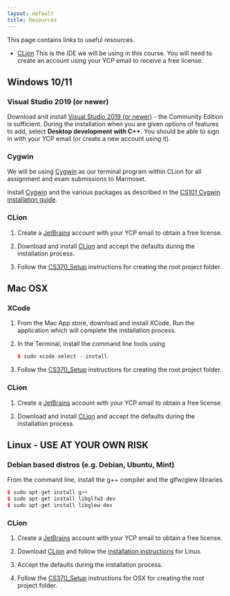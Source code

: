 ```yaml
---
layout: default
title: Resources
---
```


This page contains links to useful resources.

-   [CLion](https://www.jetbrains.com/clion/) This is the IDE we will be using in this course. You will need to create an account using your YCP email to receive a free license.


## Windows 10/11

### Visual Studio 2019 (or newer)

Download and install [Visual Studio 2019 (or newer)](https://visualstudio.microsoft.com) - the Community Edition is sufficient. During the installation when you are given options of features to add, select **Desktop development with C++**. You should be able to sign in with your YCP email (or create a new account using it).

### Cygwin

We will be using [Cygwin](http://cygwin.com/) as our terminal program within CLion for all assignment and exam submissions to Marmoset. 

Install [Cygwin](http://cygwin.com/) and the various packages as described in the [CS101 Cygwin installation guide](https://ycpcs.github.io/cs101-spring2021/installCygwin.html).

### CLion

1.  Create a [JetBrains](https://www.jetbrains.com/community/education/#students) account with your YCP email to obtain a free license. 

2. Download and install [CLion](https://www.jetbrains.com/clion/) and accept the defaults during the installation process.

3. Follow the [CS370\_Setup](CS370_Setup.html) instructions for creating the root project folder.

## Mac OSX

### XCode

1. From the Mac App store, download and install XCode. Run the application which will complete the installation process.

2. In the Terminal, install the command line tools using

	```cpp
	$ sudo xcode-select --install
	```

3. Follow the [CS370\_Setup](CS370_Setup.html) instructions for creating the root project folder.
    
### CLion

1.  Create a [JetBrains](https://www.jetbrains.com/community/education/#students) account with your YCP email to obtain a free license. 

2. Download and install [CLion](https://www.jetbrains.com/clion/) and accept the defaults during the installation process.

## Linux - USE AT YOUR OWN RISK

### Debian based distros (e.g. Debian, Ubuntu, Mint)

From the command line, install the g++ compiler and the glfw/glew libraries

```cpp
$ sudo apt-get install g++
$ sudo apt-get install libglfw3-dev
$ sudo apt-get install libglew-dev
```
	
### CLion

1.  Create a [JetBrains](https://www.jetbrains.com/community/education/#students) account with your YCP email to obtain a free license. 

2. Download [CLion](https://www.jetbrains.com/clion/) and follow the [installation instructions](https://www.jetbrains.com/help/clion/installation-guide.html#standalone)  for Linux.

3. Accept the defaults during the installation process.

3. Follow the [CS370\_Setup](CS370_Setup.html) instructions for OSX for creating the root project folder.



